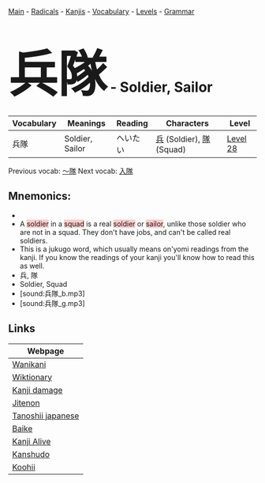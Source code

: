 <style> bigfont {font-size: 100px}</style>
[Main](../README.md) -
[Radicals](../radicals.md) -
[Kanjis](../kanjis.md) -
[Vocabulary](../vocabulary.md) -
[Levels](../levels.md) -
[Grammar](../grammar.md)
# <bigfont> 兵隊</bigfont> - Soldier, Sailor 

| Vocabulary | Meanings | Reading | Characters | Level |
| --- | --- | --- | --- | --- |
| 兵隊 | Soldier, Sailor | へいたい |  [兵](../kanjis/兵.md) (Soldier), [隊](../kanjis/隊.md) (Squad) | [Level 28](../levels/wk_level28.md) |

Previous vocab: [〜隊](〜隊.md) Next vocab: [入隊](入隊.md) 

## Mnemonics:

* 
* A <span style="background-color:#ffcccb"> soldier</span> in a <span style="background-color:#ffcccb"> squad</span> is a real <span style="background-color:#ffcccb"> soldier</span> or <span style="background-color:#ffcccb"> sailor</span>, unlike those soldier who are not in a squad. They don't have jobs, and can't be called real soldiers.
* This is a jukugo word, which usually means on'yomi readings from the kanji. If you know the readings of your kanji you'll know how to read this as well.
* 兵, 隊
* Soldier, Squad
* [sound:兵隊_b.mp3]
* [sound:兵隊_g.mp3]


## Links 

| Webpage |
| --- |
| [Wanikani          ](https://www.wanikani.com/kanji/兵隊) |
| [Wiktionary        ](https://en.wiktionary.org/wiki/兵隊) |
| [Kanji damage      ](http://www.kanjidamage.com/kanji/search?utf8=✓&q=兵隊) |
| [Jitenon           ](https://jitenon.com/kanji/兵隊) |
| [Tanoshii japanese ](https://www.tanoshiijapanese.com/dictionary/kanji.cfm?k=兵隊) |
| [Baike             ](https://baike.baidu.com/item/兵隊) |
| [Kanji Alive       ](https://app.kanjialive.com/兵隊) |
| [Kanshudo          ](https://www.kanshudo.com/searchmn?q=兵隊) |
| [Koohii            ](https://kanji.koohii.com/study/kanji/兵隊) |
